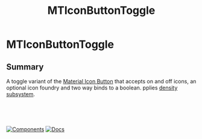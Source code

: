 ﻿---
uid: C.MTIconButtonToggle
title: MTIconButtonToggle
---
# MTIconButtonToggle

## Summary

A toggle variant of the [Material Icon Button](https://github.com/material-components/material-components-web/tree/v7.0.0/packages/mdc-icon-button#icon-buttons) that accepts on and off icons, an optional icon foundry and two way binds to a boolean.
 pplies [density subsystem](xref:A.Density).

&nbsp;

&nbsp;

[![Components](https://img.shields.io/static/v1?label=Components&message=Core&color=blue)](xref:A.CoreComponents)
[![Docs](https://img.shields.io/static/v1?label=API%20Documentation&message=MTIconButtonToggle&color=brightgreen)](xref:BlazorMdc.MTIconButtonToggle)